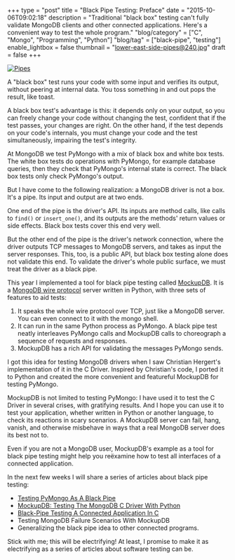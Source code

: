 +++
type = "post"
title = "Black Pipe Testing: Preface"
date = "2015-10-06T09:02:18"
description = "Traditional \"black box\" testing can't fully validate MongoDB clients and other connected applications. Here's a convenient way to test the whole program."
"blog/category" = ["C", "Mongo", "Programming", "Python"]
"blog/tag" = ["black-pipe", "testing"]
enable_lightbox = false
thumbnail = "lower-east-side-pipes@240.jpg"
draft = false
+++

<p><a href="https://www.flickr.com/photos/emptysquare/477797865"><img style="display:block; margin-left:auto; margin-right:auto;" src="lower-east-side-pipes.jpg" alt="Pipes" title="Pipes" /></a></p>
<p>A "black box" test runs your code with some input and verifies its output,
without peering at internal data. You toss something in and out pops the result, like toast.</p>
<p>A black box test's advantage is this: it depends only on your output,
so you can freely change your code without changing the
test, confident that if the test passes, your changes are right. On the other hand, if the
test depends on your code's internals, you must change your code and
the test simultaneously, impairing the test's integrity.</p>
<p>At MongoDB we test PyMongo with a mix of black box and white box tests.
The white box tests do operations with PyMongo, for example database queries, then they check that PyMongo's internal state is correct.
The black box tests only check PyMongo's output.</p>
<p>But I have come to the following realization: a MongoDB driver is not a box. It's a pipe.
Its input and output are at two ends.</p>
<p>One end of the pipe is the driver's API. Its inputs are method calls, like calls to <code>find()</code> or <code>insert_one()</code>, and its outputs are the methods' return values or side effects. Black box tests cover this end very well.</p>
<p>But the other end of the pipe is the driver's network connection, where the driver outputs TCP messages to MongoDB servers, and takes as input
the server responses. This, too, is a public API, but black box testing alone does not validate this end. To validate the driver's whole public surface, we must treat the driver as a black pipe.</p>
<p>This year I implemented a tool for black pipe testing called
<a href="http://mockupdb.readthedocs.org/">MockupDB</a>. It is a <a href="http://docs.mongodb.org/meta-driver/latest/legacy/mongodb-wire-protocol/">MongoDB wire protocol</a> server written in Python, with three
sets of features to aid tests:</p>
<ol>
<li>It speaks the whole wire protocol over TCP, just like a MongoDB server. You can even connect to it with the mongo shell.</li>
<li>It can run in the same Python process as PyMongo. A black pipe test neatly interleaves PyMongo calls and MockupDB calls to choreograph a sequence of requests and responses.</li>
<li>MockupDB has a rich API for validating the messages PyMongo sends.</li>
</ol>
<p>I got this idea for testing MongoDB drivers when I saw Christian Hergert's implementation of it in the C Driver. Inspired by Christian's code, I ported it to Python and created the more convenient and featureful MockupDB for testing PyMongo.</p>
<p>MockupDB is not limited to testing PyMongo: I have used it to test
the C Driver in several crises, with gratifying results. And I hope you can
use it to test your application, whether written in Python or another language,
to check its reactions in scary scenarios. A MockupDB server can fail, hang, vanish, and otherwise misbehave
in ways that a real MongoDB server does its best not to.</p>
<p>Even if you are not a MongoDB user, MockupDB's example as a tool for black pipe testing
might help you re&euml;xamine how to test all interfaces of a connected application.</p>
<p>In the next few weeks I will share a series of articles about black pipe testing:</p>
<ul>
<li><a href="/blog/black-pipe-testing-pymongo/">Testing PyMongo As A Black Pipe</a></li>
<li><a href="/blog/mockupdb-test-libmongoc-mongodb-c-driver-python/">MockupDB: Testing The MongoDB C Driver With Python</a></li>
<li><a href="/blog/libmongoc-black-pipe-testing-mock-server/">Black-Pipe Testing A Connected Application In C</a></li>
<li>Testing MongoDB Failure Scenarios With MockupDB</li>
<li>Generalizing the black pipe idea to other connected programs.</li>
</ul>
<p>Stick with me; this will be electrifying! At least, I promise to make it as electrifying as a series of articles about software testing can be.</p>
    